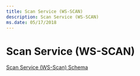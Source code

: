 ```yaml
---
title: Scan Service (WS-SCAN)
description: Scan Service (WS-SCAN)
ms.date: 05/17/2018
---
```


# Scan Service (WS-SCAN)


[Scan Service (WS-Scan) Schema](./scan-service--ws-scan--schema.md)
